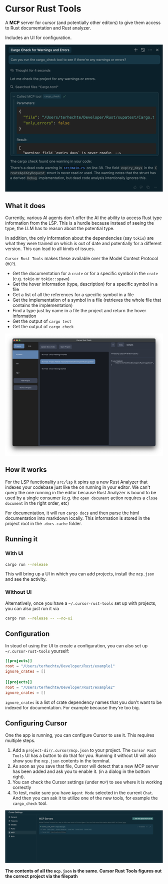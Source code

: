 # Cursor Rust Tools

A **MCP** server for cursor (and potentially other editors) to give them access to Rust
documentation and Rust analyzer.

Includes an UI for configuration.

![media/example.png](media/example.png)

## What it does

Currently, various AI agents don't offer the AI the ability to access Rust type information from the LSP.
This is a hurdle because instead of seeing the type, the LLM has to reason about the potential type.

In addition, the only information about the dependencies (say `tokio`) are what they were trained on which is
out of date and potentially for a different version. This can lead to all kinds of issues.

`Cursor Rust Tools` makes these available over the Model Context Protocol (`MCP`).

- Get the documentation for a `crate` or for a specific symbol in the `crate` (e.g. `tokio` or `tokio::spawn`)
- Get the hover information (type, description) for a specific symbol in a file
- Get a list of all the references for a specific symbol in a file
- Get the implementation of a symbol in a file (retrieves the whole file that contains the implementation)
- Find a type just by name in a file the project and return the hover information
- Get the output of `cargo test`
- Get the output of `cargo check`

![media/screenshot.png](media/screenshot.png)

## How it works

For the LSP functionality `src/lsp` it spins up a new Rust Analyzer that indexes your codebase just like the on running in your editor. We can't query the one running in the editor because Rust Analyzer is bound to be used by a single consumer (e.g. the `open document` action requires a `close document` in the right order, etc)

For documentation, it will run `cargo docs` and then parse the html documentation into markdown locally.
This information is stored in the project root in the `.docs-cache` folder.



## Running it

### With UI

``` sh
cargo run --release
```

This will bring up a UI in which you can add projects, install the `mcp.json` and see the activity.

### Without UI

Alternatively, once you have a `~/.cursor-rust-tools` set up with projects, you can also just run it via

``` sh
cargo run --release -- --no-ui
```

## Configuration

In stead of using the UI to create a configuration, you can also set up `~/.cursor-rust-tools` yourself:

``` toml
[[projects]]
root = "/Users/terhechte/Developer/Rust/example1"
ignore_crates = []

[[projects]]
root = "/Users/terhechte/Developer/Rust/example2"
ignore_crates = []
```

`ignore_crates` is a list of crate dependency names that you don't want to be indexed for documentation. For example because they're too big.

## Configuring Cursor

One the app is running, you can configure Cursor to use it. This requires multiple steps.

1. Add a `project-dir/.cursor/mcp.json` to your project. The `Cursor Rust Tools` UI has a button to do that for you. Running it without UI will also show you the `mcp.json` contents in the terminal.
2. As soon as you save that file, Cursor will detect that a new MCP server has been added and ask you to enable it. (in a dialog in the bottom right).
3. You can check the Cursor settings (under `MCP`) to see where it is working correctly
4. To test, make sure you have `Agent Mode` selected in the current `Chat`. And then you can ask it to utilize one of the new tools, for example the `cargo_check` tool.

![media/cursor.png](media/cursor.png)

**The contents of all the `mcp.json` is the same. Cursor Rust Tools figures out the correct project via
the filepath**
